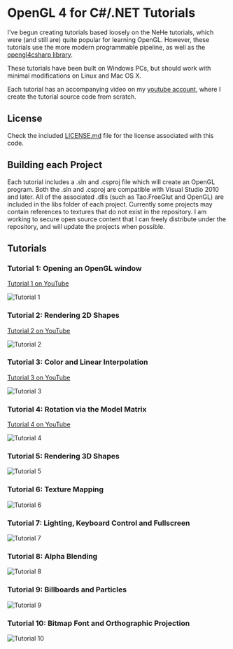# OpenGL 4 for C#/.NET Tutorials
I've begun creating tutorials based loosely on the NeHe tutorials, which were (and still are) quite popular for learning OpenGL.  However, these tutorials use the more modern programmable pipeline, as well as the [opengl4csharp library](https://github.com/giawa/opengl4csharp).

These tutorials have been built on Windows PCs, but should work with minimal modifications on Linux and Mac OS X.

Each tutorial has an accompanying video on my [youtube account](https://www.youtube.com/giawavideos), where I create the tutorial source code from scratch.

## License
Check the included [LICENSE.md](https://github.com/giawa/opengl4tutorials/blob/master/LICENSE.md) file for the license associated with this code.

## Building each Project
Each tutorial includes a .sln and .csproj file which will create an OpenGL program.  Both the .sln and .csproj are compatible with Visual Studio 2010 and later.  All of the associated .dlls (such as Tao.FreeGlut and OpenGL) are included in the libs folder of each project.  Currently some projects may contain references to textures that do not exist in the repository.  I am working to secure open source content that I can freely distribute under the repository, and will update the projects when possible.

## Tutorials

### Tutorial 1:  Opening an OpenGL window
[Tutorial 1 on YouTube](https://www.youtube.com/watch?v=2KEHrB82Z2M)

![Tutorial 1](https://giawa.github.com/tutorials/tutorial1.jpg)

### Tutorial 2:  Rendering 2D Shapes
[Tutorial 2 on YouTube](https://www.youtube.com/watch?v=xNGmQ6lO6NY)

![Tutorial 2](https://giawa.github.com/tutorials/tutorial2.jpg)

### Tutorial 3:  Color and Linear Interpolation
[Tutorial 3 on YouTube](https://www.youtube.com/watch?v=ASNfoQP_m1Q)

![Tutorial 3](https://giawa.github.com/tutorials/tutorial3.jpg)

### Tutorial 4:  Rotation via the Model Matrix
[Tutorial 4 on YouTube](https://www.youtube.com/watch?v=RU_Dkm_-Jsc)

![Tutorial 4](https://giawa.github.com/tutorials/tutorial4.jpg)

### Tutorial 5:  Rendering 3D Shapes
![Tutorial 5](https://giawa.github.com/tutorials/tutorial5.jpg)

### Tutorial 6:  Texture Mapping
![Tutorial 6](https://giawa.github.com/tutorials/tutorial6.jpg)

### Tutorial 7:  Lighting, Keyboard Control and Fullscreen
![Tutorial 7](https://giawa.github.com/tutorials/tutorial7.jpg)

### Tutorial 8:  Alpha Blending
![Tutorial 8](https://giawa.github.com/tutorials/tutorial8.jpg)

### Tutorial 9:  Billboards and Particles
![Tutorial 9](https://giawa.github.com/tutorials/tutorial9.jpg)

### Tutorial 10:  Bitmap Font and Orthographic Projection
![Tutorial 10](https://giawa.github.com/tutorials/tutorial10.jpg)